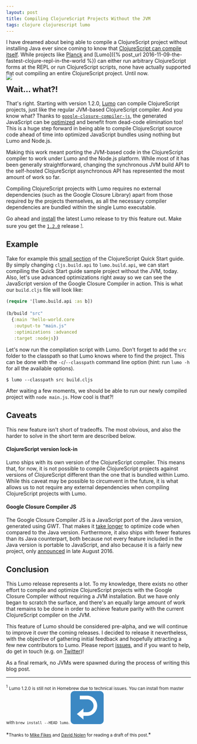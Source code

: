 ```yaml
---
layout: post
title: Compiling ClojureScript Projects Without the JVM
tags: clojure clojurescript lumo
---
```


I have dreamed about being able to compile a ClojureScript project without installing
Java ever since coming to know that [ClojureScript can compile itself](http://swannodette.github.io/2015/07/29/clojurescript-17).
While projects like [Planck](https://github.com/mfikes/planck) and
[Lumo]({% post_url 2016-11-09-the-fastest-clojure-repl-in-the-world %}) can either
run arbitrary ClojureScript forms at the REPL or run ClojureScript scripts, none have
actually supported flat out compiling an entire ClojureScript project. Until now.

<!--more-->

<div style="margin:-20px auto">
  <img style="margin:0" src="https://cloud.githubusercontent.com/assets/661909/23149340/1bb1c70e-f7a0-11e6-9a5c-f598cd73e722.png">
</div>

## Wait... what?!

That's right. Starting with version 1.2.0, [Lumo](https://github.com/anmonteiro/lumo)
can compile ClojureScript projects, just like the regular JVM-based ClojureScript
compiler. And you know what? Thanks to
<code><a href="https://github.com/google/closure-compiler-js">google-closure-compiler-js</a></code>,
the generated JavaScript can be <span style="text-decoration:underline">optimized</span>
and benefit from dead-code elimination too! This is a huge step forward in being
able to compile ClojureScript source code ahead of time into optimized JavaScript
bundles using nothing but Lumo and Node.js.

Making this work meant porting the JVM-based code in the ClojureScript compiler to
work under Lumo and the Node.js platform. While most of it has been generally straightforward,
changing the synchronous JVM build API to the self-hosted ClojureScript asynchronous
API has represented the most amount of work so far.

Compiling ClojureScript projects with Lumo requires no external dependencies (such
as the Google Closure Library) apart from those required by the projects themselves,
as all the necessary compiler dependencies are bundled within the single Lumo executable.

Go ahead and [install](https://github.com/anmonteiro/lumo#installation) the latest
Lumo release to try this feature out. Make sure you get the [`1.2.0`](https://github.com/anmonteiro/lumo/releases/tag/1.2.0)
release <sup id="fnref:1"><sub><a href="#fn:1">1</a></sub></sup>.

## Example

Take for example this [small section](https://clojurescript.org/guides/quick-start#running-clojurescript-on-node.js)
of the ClojureScript Quick Start guide. By simply changing `cljs.build.api` to
`lumo.build.api`, we can start compiling the Quick Start guide sample project without
the JVM, today. Also, let's use advanced optimizations right away so we can see the
JavaScript version of the Google Closure Compiler in action. This is what our `build.cljs`
file will look like:

```clojure
(require '[lumo.build.api :as b])

(b/build "src"
  {:main 'hello-world.core
   :output-to "main.js"
   :optimizations :advanced
   :target :nodejs})
```

Let's now run the compilation script with Lumo. Don't forget to add the `src` folder
to the classpath so that Lumo knows where to find the project. This can be done with
the `-c`/`--classpath` command line option (hint: run `lumo -h` for all the
available options).

    $ lumo --classpath src build.cljs

After waiting a few moments, we should be able to run our newly compiled project
with `node main.js`. How cool is that?!

## Caveats

This new feature isn't short of tradeoffs. The most obvious, and also the harder to
solve in the short term are described below.

#### **ClojureScript version lock-in**

Lumo ships with its own version of the ClojureScript compiler. This means that, for
now, it is not possible to compile ClojureScript projects against versions of
ClojureScript different than the one that is bundled within Lumo. While this caveat
may be possible to circumvent in the future, it is what allows us to not require any
external dependencies when compiling ClojureScript projects with Lumo.

#### **Google Closure Compiler JS**

The Google Closure Compiler JS is a JavaScript port of the Java version, generated
using GWT. That makes it [take longer](https://github.com/google/closure-compiler-js/issues/24)
to optimize code when compared to the Java version. Furthermore, it also ships with
fewer features than its Java counterpart, both because not every feature included in
the Java version is portable to JavaScript, and also because it is a fairly new
project, only [announced](https://developers.googleblog.com/2016/08/closure-compiler-in-javascript.html)
in late August 2016.

## Conclusion

This Lumo release represents a lot. To my knowledge, there exists no other effort
to compile and optimize ClojureScript projects with the Google Closure Compiler without
requiring a JVM installation. But we have only began to scratch the surface, and
there's an equally large amount of work that remains to be done in order to achieve
feature parity with the current ClojureScript compiler on the JVM.

This feature of Lumo should be considered pre-alpha, and we will continue to improve
it over the coming releases. I decided to release it nevertheless, with the objective
of gathering initial feedback and hopefully attracting a few new contributors to
Lumo. Please report [issues](https://github.com/anmonteiro/lumo/issues), and
if you want to help, do get in touch (e.g. on [Twitter](https://twitter.com/anmonteiro90))!

As a final remark, no JVMs were spawned during the process of writing this blog post.

---

<div id="fn:1">
  <sup><sub>1</sub></sup> <sub>Lumo 1.2.0 is still not in Homebrew due to technical
issues. You can install from master with <code>brew install --HEAD lumo</code>.
  <a href="#fnref:1"><img draggable="false" class="emoji" alt="↩" src="/public/img/top.svg"></a></sub>
</div>

<br>
*<small>Thanks to <a href="https://twitter.com/mfikes">Mike Fikes</a> and
<a href="https://twitter.com/swannodette">David Nolen</a>
for reading a draft of this post.</small>*
